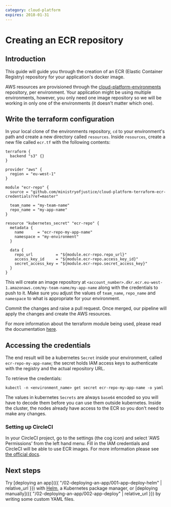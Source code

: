 ```yaml
---
category: cloud-platform
expires: 2018-01-31
---
```

# Creating an ECR repository

## Introduction

This guide will guide you through the creation of an ECR (Elastic Container Registry) repository for your application's docker image.

AWS resources are provisioned through the [cloud-platform-environments](https://github.com/ministryofjustice/cloud-platform-environments/) repository, per environment. Your application might be using multiple environments, however, you only need one image repository so we will be working in only one of the environments (it doesn't matter which one).

## Write the terraform configuration
In your local clone of the environments repository, `cd` to your environment's path and create a new directory called `resources`. Inside `resources`, create a new file called `ecr.tf` with the following contents:

```
terraform {
  backend "s3" {}
}

provider "aws" {
  region = "eu-west-1"
}

module "ecr-repo" {
  source = "github.com/ministryofjustice/cloud-platform-terraform-ecr-credentials?ref=master"

  team_name = "my-team-name"
  repo_name = "my-app-name"
}

resource "kubernetes_secret" "ecr-repo" {
  metadata {
    name      = "ecr-repo-my-app-name"
    namespace = "my-environment"
  }

  data {
    repo_url          = "${module.ecr-repo.repo_url}"
    access_key_id     = "${module.ecr-repo.access_key_id}"
    secret_access_key = "${module.ecr-repo.secret_access_key}"
  }
}
```

This will create an image repository at `<account_number>.dkr.ecr.eu-west-1.amazonaws.com/my-team-name/my-app-name` along with the credentials to push to it. Make sure you adjust the values of `team_name`, `repo_name` and `namespace` to what is appropriate for your environment.

Commit the changes and raise a pull request. Once merged, our pipeline will apply the changes and create the AWS resources.

For more information about the terraform module being used, please read the documentation [here](https://github.com/ministryofjustice/cloud-platform-terraform-ecr-credentials).

## Accessing the credentials

The end result will be a kubernetes `Secret` inside your environment, called `ecr-repo-my-app-name`; the secret holds IAM access keys to authenticate with the registry and the actual repository URL.

To retrieve the credentials:
```
kubectl -n <environment_name> get secret ecr-repo-my-app-name -o yaml
```

The values in kubernetes `Secrets` are always `base64` encoded so you will have to decode them before you can use them outside kubernetes. Inside the cluster, the nodes already have access to the ECR so you don't need to make any changes.

### Setting up CircleCI
In your CircleCI project, go to the settings (the cog icon) and select 'AWS Permissions' from the left hand menu. Fill in the IAM credentials and CircleCI will be able to use ECR images. For more information please see [the official docs](https://circleci.com/docs/2.0/private-images/).


## Next steps

Try [deploying an app]({{ "/02-deploying-an-app/001-app-deploy-helm" | relative_url }}) with [Helm](https://helm.sh/), a Kubernetes package manager, or [deploying manually]({{ "/02-deploying-an-app/002-app-deploy" | relative_url }}) by writing some custom YAML files.
